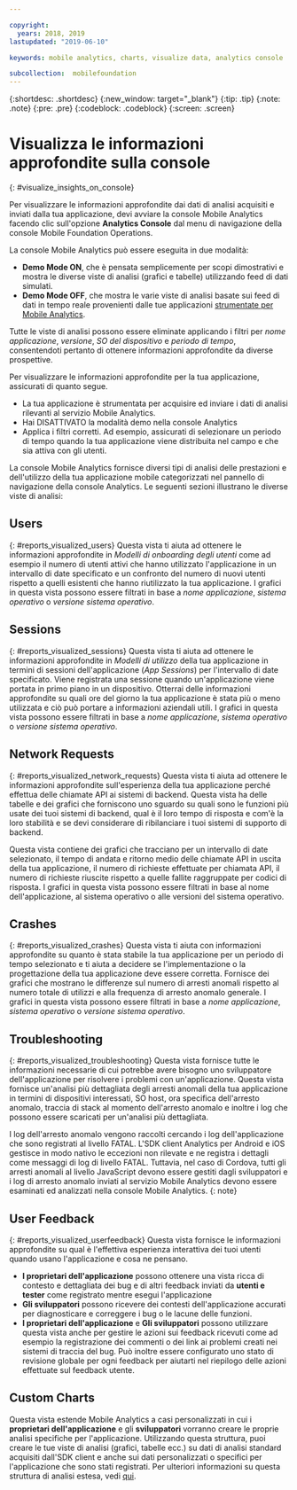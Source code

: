 ```yaml
---

copyright:
  years: 2018, 2019
lastupdated: "2019-06-10"

keywords: mobile analytics, charts, visualize data, analytics console

subcollection:  mobilefoundation
---
```


{:shortdesc: .shortdesc}
{:new_window: target="_blank"}
{:tip: .tip}
{:note: .note}
{:pre: .pre}
{:codeblock: .codeblock}
{:screen: .screen}

# Visualizza le informazioni approfondite sulla console
{: #visualize_insights_on_console}

Per visualizzare le informazioni approfondite dai dati di analisi acquisiti e inviati dalla tua applicazione, devi avviare la console Mobile Analytics facendo clic sull'opzione **Analytics Console** dal menu di navigazione della console Mobile Foundation Operations. 

La console Mobile Analytics può essere eseguita in due modalità:
  - **Demo Mode ON**, che è pensata semplicemente per scopi dimostrativi e mostra le diverse viste di analisi (grafici e tabelle) utilizzando feed di dati simulati.
  - **Demo Mode OFF**, che mostra le varie viste di analisi basate sui feed di dati in tempo reale provenienti dalle tue applicazioni [strumentate per Mobile Analytics](/docs/services/mobilefoundation?topic=mobilefoundation-instrument_your_app#instrument_your_app).

Tutte le viste di analisi possono essere eliminate applicando i filtri per *nome applicazione*, *versione*, *SO del dispositivo* e *periodo di tempo*, consentendoti pertanto di ottenere informazioni approfondite da diverse prospettive.

Per visualizzare le informazioni approfondite per la tua applicazione, assicurati di quanto segue.
  - La tua applicazione è strumentata per acquisire ed inviare i dati di analisi rilevanti al servizio Mobile Analytics.
  - Hai DISATTIVATO la modalità demo nella console Analytics
  - Applica i filtri corretti. Ad esempio, assicurati di selezionare un periodo di tempo quando la tua applicazione viene distribuita nel campo e che sia attiva con gli utenti.

La console Mobile Analytics fornisce diversi tipi di analisi delle prestazioni e dell'utilizzo della tua applicazione mobile categorizzati nel pannello di navigazione della console Analytics.  Le seguenti sezioni illustrano le diverse viste di analisi:


## Users
{: #reports_visualized_users}
Questa vista ti aiuta ad ottenere le informazioni approfondite in *Modelli di onboarding degli utenti* come ad esempio il numero di utenti attivi che hanno utilizzato l'applicazione in un intervallo di date specificato e un confronto del numero di nuovi utenti rispetto a quelli esistenti che hanno riutilizzato la tua applicazione.
I grafici in questa vista possono essere filtrati in base a *nome applicazione*, *sistema operativo* o *versione sistema operativo*.

## Sessions
{: #reports_visualized_sessions}
Questa vista ti aiuta ad ottenere le informazioni approfondite in *Modelli di utilizzo* della tua applicazione in termini di sessioni dell'applicazione (*App Sessions*) per l'intervallo di date specificato. Viene registrata una sessione quando un'applicazione viene portata in primo piano in un dispositivo.  Otterrai delle informazioni approfondite su quali ore del giorno la tua applicazione è stata più o meno utilizzata e ciò può portare a informazioni aziendali utili. I grafici in questa vista possono essere filtrati in base a *nome applicazione*, *sistema operativo* o *versione sistema operativo*.

## Network Requests
{: #reports_visualized_network_requests}
Questa vista ti aiuta ad ottenere le informazioni approfondite sull'esperienza della tua applicazione perché effettua delle chiamate API ai sistemi di backend.  Questa vista ha delle tabelle e dei grafici che forniscono uno sguardo su quali sono le funzioni più usate dei tuoi sistemi di backend, qual è il loro tempo di risposta e com'è la loro stabilità e se devi considerare di ribilanciare i tuoi sistemi di supporto di backend.

Questa vista contiene dei grafici che tracciano per un intervallo di date selezionato, il tempo di andata e ritorno medio delle chiamate API in uscita della tua applicazione, il numero di richieste effettuate per chiamata API, il numero di richieste riuscite rispetto a quelle fallite raggruppate per codici di risposta.  I grafici in questa vista possono essere filtrati in base al nome dell'applicazione, al sistema operativo o alle versioni del sistema operativo.

## Crashes
{: #reports_visualized_crashes}
Questa vista ti aiuta con informazioni approfondite su quanto è stata stabile la tua applicazione per un periodo di tempo selezionato e ti aiuta a decidere se l'implementazione o la progettazione della tua applicazione deve essere corretta.  Fornisce dei grafici che mostrano le differenze sul numero di arresti anomali rispetto al numero totale di utilizzi e alla frequenza di arresto anomalo generale.  I grafici in questa vista possono essere filtrati in base a *nome applicazione*, *sistema operativo* o *versione sistema operativo*.


## Troubleshooting
{: #reports_visualized_troubleshooting}
Questa vista fornisce tutte le informazioni necessarie di cui potrebbe avere bisogno uno sviluppatore dell'applicazione per risolvere i problemi con un'applicazione.  Questa vista fornisce un'analisi più dettagliata degli arresti anomali della tua applicazione in termini di dispositivi interessati, SO host, ora specifica dell'arresto anomalo, traccia di stack al momento dell'arresto anomalo e inoltre i log che possono essere scaricati per un'analisi più dettagliata.  

I log dell'arresto anomalo vengono raccolti cercando i log dell'applicazione che sono registrati al livello FATAL.  L'SDK client Analytics per Android e iOS gestisce in modo nativo le eccezioni non rilevate e ne registra i dettagli come messaggi di log di livello FATAL.  Tuttavia, nel caso di Cordova, tutti gli arresti anomali al livello JavaScript devono essere gestiti dagli sviluppatori e i log di arresto anomalo inviati al servizio Mobile Analytics devono essere esaminati ed analizzati nella console Mobile Analytics.
{: note}


## User Feedback
{: #reports_visualized_userfeedback}
Questa vista fornisce le informazioni approfondite su qual è l'effettiva esperienza interattiva dei tuoi utenti quando usano l'applicazione e cosa ne pensano.

* **I proprietari dell'applicazione** possono ottenere una vista ricca di contesto e dettagliata dei bug e di altri feedback inviati da **utenti e tester** come registrato mentre esegui l'applicazione
* **Gli sviluppatori** possono ricevere dei contesti dell'applicazione accurati per diagnosticare e correggere i bug o le lacune delle funzioni.
* **I proprietari dell'applicazione** e **Gli sviluppatori** possono utilizzare questa vista anche per gestire le azioni sui feedback ricevuti come ad esempio la registrazione dei commenti o dei link ai problemi creati nei sistemi di traccia del bug.  Può inoltre essere configurato uno stato di revisione globale per ogni feedback per aiutarti nel riepilogo delle azioni effettuate sul feedback utente.

## Custom Charts
Questa vista estende Mobile Analytics a casi personalizzati in cui i **proprietari dell'applicazione** e gli **sviluppatori** vorranno creare le proprie analisi specifiche per l'applicazione.   Utilizzando questa struttura, puoi creare le tue viste di analisi (grafici, tabelle ecc.) su dati di analisi standard acquisiti dall'SDK client e anche sui dati personalizzati o specifici per l'applicazione che sono stati registrati.  Per ulteriori informazioni su questa struttura di analisi estesa, vedi [qui](/docs/services/mobilefoundation?topic=mobilefoundation-build_custom_charts#build_custom_charts).
